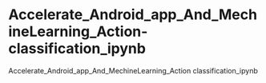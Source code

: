 # Accelerate_Android_app_And_MechineLearning_Action-classification_ipynb
Accelerate_Android_app_And_MechineLearning_Action classification_ipynb
